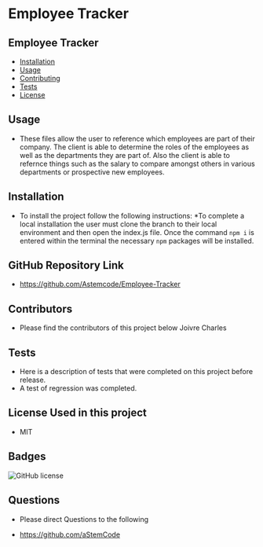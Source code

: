 # Employee Tracker

## Employee Tracker

* [Installation](#installation)
* [Usage](#usage)
* [Contributing](#contributors)
* [Tests](#tests)
* [License](#badges)

## Usage
- These files allow the user to reference which employees are part of their company. The client is able to determine the roles of the employees as well as the departments they are part of. Also the client is able to refernce things such as the salary to compare amongst others in various departments or prospective new employees.

## Installation
- To install the project follow the following instructions:
*To complete a local installation the user must clone the branch to their local environment and then open the index.js file. Once the command `npm i` is entered within the terminal the necessary `npm` packages will be installed.

## GitHub Repository Link

-  https://github.com/Astemcode/Employee-Tracker

## Contributors
- Please find the contributors of this project below
Joivre Charles

## Tests
- Here is a description of tests that were completed on this project before release.
- A test of regression was completed.

## License Used in this project
- MIT

## Badges
![GitHub license](https://img.shields.io/badge/license-MIT-blue.svg)

## Questions
* Please direct Questions to the following
- https://github.com/aStemCode

